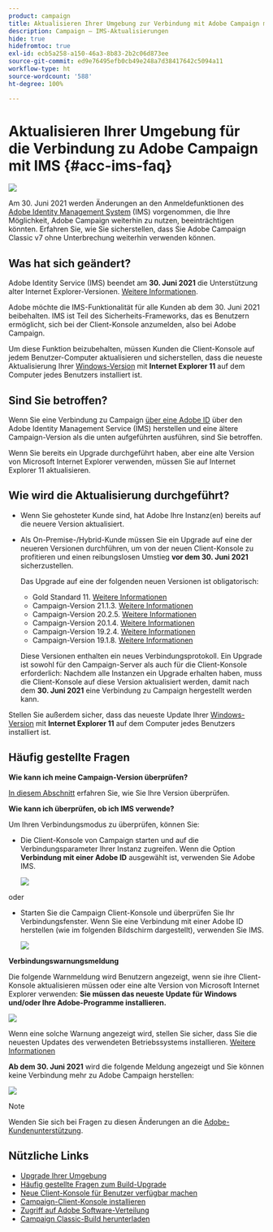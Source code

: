 ```yaml
---
product: campaign
title: Aktualisieren Ihrer Umgebung zur Verbindung mit Adobe Campaign mit IMS
description: Campaign – IMS-Aktualisierungen
hide: true
hidefromtoc: true
exl-id: ecb5a258-a150-46a3-8b83-2b2c06d873ee
source-git-commit: ed9e76495efb0cb49e248a7d38417642c5094a11
workflow-type: ht
source-wordcount: '588'
ht-degree: 100%

---
```


# Aktualisieren Ihrer Umgebung für die Verbindung zu Adobe Campaign mit IMS {#acc-ims-faq}

![](../../assets/v7-only.svg)

Am 30. Juni 2021 werden Änderungen an den Anmeldefunktionen des [Adobe Identity Management System](https://helpx.adobe.com/de/enterprise/using/identity.html) (IMS) vorgenommen, die Ihre Möglichkeit, Adobe Campaign weiterhin zu nutzen, beeinträchtigen könnten. Erfahren Sie, wie Sie sicherstellen, dass Sie Adobe Campaign Classic v7 ohne Unterbrechung weiterhin verwenden können.

## Was hat sich geändert?

Adobe Identity Service (IMS) beendet am **30. Juni 2021** die Unterstützung alter Internet Explorer-Versionen. [Weitere Informationen](https://helpx.adobe.com/de/x-productkb/global/update-operating-system-and-browser.html).

Adobe möchte die IMS-Funktionalität für alle Kunden ab dem 30. Juni 2021 beibehalten. IMS ist Teil des Sicherheits-Frameworks, das es Benutzern ermöglicht, sich bei der Client-Konsole anzumelden, also bei Adobe Campaign.

Um diese Funktion beizubehalten, müssen Kunden die Client-Konsole auf jedem Benutzer-Computer aktualisieren und sicherstellen, dass die neueste Aktualisierung Ihrer [Windows-Version](../../rn/using/compatibility-matrix.md#ClientConsoleoperatingsystems) mit **Internet Explorer 11** auf dem Computer jedes Benutzers installiert ist.

## Sind Sie betroffen?

Wenn Sie eine Verbindung zu Campaign [über eine Adobe ID](../../integrations/using/about-adobe-id.md) über den Adobe Identity Management Service (IMS) herstellen und eine ältere Campaign-Version als die unten aufgeführten ausführen, sind Sie betroffen.

Wenn Sie bereits ein Upgrade durchgeführt haben, aber eine alte Version von Microsoft Internet Explorer verwenden, müssen Sie auf Internet Explorer 11 aktualisieren.

## Wie wird die Aktualisierung durchgeführt?

* Wenn Sie gehosteter Kunde sind, hat Adobe Ihre Instanz(en) bereits auf die neuere Version aktualisiert.

* Als On-Premise-/Hybrid-Kunde müssen Sie ein Upgrade auf eine der neueren Versionen durchführen, um von der neuen Client-Konsole zu profitieren und einen reibungslosen Umstieg **vor dem 30. Juni 2021** sicherzustellen.

   Das Upgrade auf eine der folgenden neuen Versionen ist obligatorisch:

   * Gold Standard 11. [Weitere Informationen](../../rn/using/gold-standard.md)
   * Campaign-Version 21.1.3. [Weitere Informationen](../../rn/using/latest-release.md)
   * Campaign-Version 20.2.5. [Weitere Informationen](../../rn/using/release--20-2.md)
   * Campaign-Version 20.1.4. [Weitere Informationen](../../rn/using/release--20-1.md)
   * Campaign-Version 19.2.4. [Weitere Informationen](../../rn/using/release--19-2.md)
   * Campaign-Version 19.1.8. [Weitere Informationen](../../rn/using/release--19-1.md)

   Diese Versionen enthalten ein neues Verbindungsprotokoll. Ein Upgrade ist sowohl für den Campaign-Server als auch für die Client-Konsole erforderlich: Nachdem alle Instanzen ein Upgrade erhalten haben, muss die Client-Konsole auf diese Version aktualisiert werden, damit nach dem **30. Juni 2021** eine Verbindung zu Campaign hergestellt werden kann.

Stellen Sie außerdem sicher, dass das neueste Update Ihrer [Windows-Version](../../rn/using/compatibility-matrix.md#ClientConsoleoperatingsystems) mit **Internet Explorer 11** auf dem Computer jedes Benutzers installiert ist.

## Häufig gestellte Fragen

**Wie kann ich meine Campaign-Version überprüfen?**

[In diesem Abschnitt](../../platform/using/launching-adobe-campaign.md#getting-your-campaign-version) erfahren Sie, wie Sie Ihre Version überprüfen.


**Wie kann ich überprüfen, ob ich IMS verwende?**

Um Ihren Verbindungsmodus zu überprüfen, können Sie:

* Die Client-Konsole von Campaign starten und auf die Verbindungsparameter Ihrer Instanz zugreifen. Wenn die Option **Verbindung mit einer Adobe ID** ausgewählt ist, verwenden Sie Adobe IMS.

   ![](../../integrations/using/assets/ims_1.png)

oder

* Starten Sie die Campaign Client-Konsole und überprüfen Sie Ihr Verbindungsfenster. Wenn Sie eine Verbindung mit einer Adobe ID herstellen (wie im folgenden Bildschirm dargestellt), verwenden Sie IMS.

   ![](../../integrations/using/assets/adobeID.png)

**Verbindungswarnungsmeldung**

Die folgende Warnmeldung wird Benutzern angezeigt, wenn sie ihre Client-Konsole aktualisieren müssen oder eine alte Version von Microsoft Internet Explorer verwenden: **Sie müssen das neueste Update für Windows und/oder Ihre Adobe-Programme installieren.**

![](../../integrations/using/assets/do-not-localize/errorMsg.png)

Wenn eine solche Warnung angezeigt wird, stellen Sie sicher, dass Sie die neuesten Updates des verwendeten Betriebssystems installieren. [Weitere Informationen](https://helpx.adobe.com/de/x-productkb/global/update-operating-system-and-browser.html)

**Ab dem 30. Juni 2021** wird die folgende Meldung angezeigt und Sie können keine Verbindung mehr zu Adobe Campaign herstellen:

![](../../integrations/using/assets/do-not-localize/errorUpdateReq.png)

>[!NOTE]
>
>Wenden Sie sich bei Fragen zu diesen Änderungen an die [Adobe-Kundenunterstützung](https://helpx.adobe.com/de/enterprise/admin-guide.html/enterprise/using/support-for-experience-cloud.ug.html).

## Nützliche Links

* [Upgrade Ihrer Umgebung](../../production/using/build-upgrade.md)
* [Häufig gestellte Fragen zum Build-Upgrade](../../platform/using/faq-build-upgrade.md)
* [Neue Client-Konsole für Benutzer verfügbar machen](../../installation/using/client-console-availability-for-windows.md)
* [Campaign-Client-Konsole installieren](../../installation/using/installing-the-client-console.md)
* [Zugriff auf Adobe Software-Verteilung](https://experienceleague.adobe.com/docs/experience-cloud/software-distribution/home.html?lang=de)
* [Campaign Classic-Build herunterladen](https://experience.adobe.com/#/downloads/content/software-distribution/de/campaign.html)
